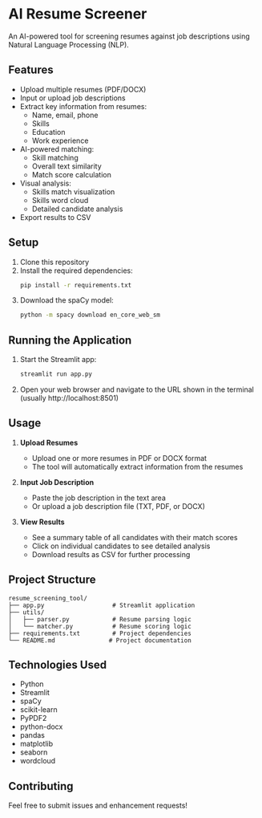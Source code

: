 # AI Resume Screener

An AI-powered tool for screening resumes against job descriptions using Natural Language Processing (NLP).

## Features

- Upload multiple resumes (PDF/DOCX)
- Input or upload job descriptions
- Extract key information from resumes:
  - Name, email, phone
  - Skills
  - Education
  - Work experience
- AI-powered matching:
  - Skill matching
  - Overall text similarity
  - Match score calculation
- Visual analysis:
  - Skills match visualization
  - Skills word cloud
  - Detailed candidate analysis
- Export results to CSV

## Setup

1. Clone this repository
2. Install the required dependencies:
   ```bash
   pip install -r requirements.txt
   ```
3. Download the spaCy model:
   ```bash
   python -m spacy download en_core_web_sm
   ```

## Running the Application

1. Start the Streamlit app:
   ```bash
   streamlit run app.py
   ```

2. Open your web browser and navigate to the URL shown in the terminal (usually http://localhost:8501)

## Usage

1. **Upload Resumes**
   - Upload one or more resumes in PDF or DOCX format
   - The tool will automatically extract information from the resumes

2. **Input Job Description**
   - Paste the job description in the text area
   - Or upload a job description file (TXT, PDF, or DOCX)

3. **View Results**
   - See a summary table of all candidates with their match scores
   - Click on individual candidates to see detailed analysis
   - Download results as CSV for further processing

## Project Structure

```
resume_screening_tool/
├── app.py                   # Streamlit application
├── utils/
│   ├── parser.py            # Resume parsing logic
│   └── matcher.py           # Resume scoring logic
├── requirements.txt         # Project dependencies
└── README.md               # Project documentation
```

## Technologies Used

- Python
- Streamlit
- spaCy
- scikit-learn
- PyPDF2
- python-docx
- pandas
- matplotlib
- seaborn
- wordcloud

## Contributing

Feel free to submit issues and enhancement requests! 